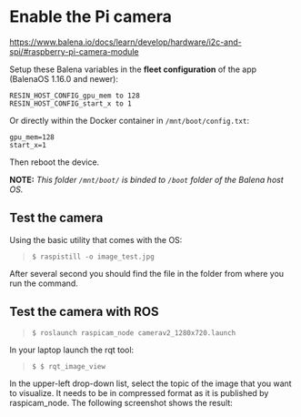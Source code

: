 
# Enable the Pi camera
https://www.balena.io/docs/learn/develop/hardware/i2c-and-spi/#raspberry-pi-camera-module

Setup these Balena variables in the **fleet configuration** of the app (BalenaOS 1.16.0 and newer):
```
RESIN_HOST_CONFIG_gpu_mem to 128
RESIN_HOST_CONFIG_start_x to 1
```
Or directly within the Docker container in `/mnt/boot/config.txt`:
```
gpu_mem=128
start_x=1
```
Then reboot the device.

**NOTE:** *This folder `/mnt/boot/` is binded to `/boot` folder of the Balena host OS.*


## Test the camera
Using the basic utility that comes with the OS:
>`$ raspistill -o image_test.jpg`

After several second you should find the file in the folder from where you run the command.

## Test the camera with ROS

>`$ roslaunch raspicam_node camerav2_1280x720.launch`

In your laptop launch the rqt tool:
>`$ $ rqt_image_view`

In the upper-left drop-down list, select the topic of the image that you want to visualize. It needs to be in compressed format as it is published by raspicam_node. The following screenshot shows the result: